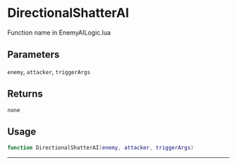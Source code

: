 # DirectionalShatterAI
Function name in EnemyAILogic.lua
## Parameters
`enemy`, `attacker`, `triggerArgs`
## Returns
`none`
## Usage
```lua
function DirectionalShatterAI(enemy, attacker, triggerArgs)
```
---
